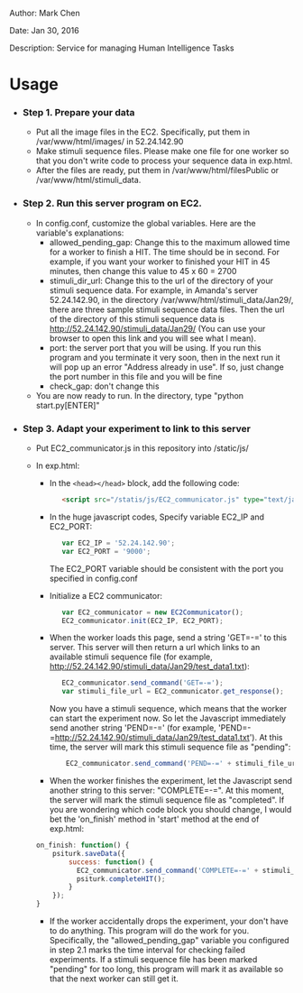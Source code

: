 Author: Mark Chen

Date: Jan 30, 2016

Description: Service for managing Human Intelligence Tasks

Usage
====

* ### Step 1. Prepare your data
    * Put all the image files in the EC2. Specifically, put them in /var/www/html/images/ in 52.24.142.90
    * Make stimuli sequence files. Please make one file for one worker so that you don't write code to process your sequence data in exp.html.
    * After the files are ready, put them in /var/www/html/filesPublic or /var/www/html/stimuli_data.

* ### Step 2. Run this server program on EC2.
    * In config.conf, customize the global variables. Here are the variable's explanations:
        * allowed_pending_gap: Change this to the maximum allowed time for a worker to finish a HIT. The time should be in second. For example, if you want your worker to finished your HIT in 45 minutes, then change this value to 45 x 60 = 2700
        * stimuli_dir_url: Change this to the url of the directory of your stimuli sequence data. For example, in Amanda's server 52.24.142.90, in the directory /var/www/html/stimuli_data/Jan29/, there are three sample stimuli sequence data files. Then the url of the directory of this stimuli sequence data is http://52.24.142.90/stimuli_data/Jan29/ (You can use your browser to open this link and you will see what I mean).
        * port: the server port that you will be using. If you run this program and you terminate it very soon, then in the next run it will pop up an error "Address already in use". If so, just change the port number in this file and you will be fine
        * check_gap: don't change this
    * You are now ready to run. In the directory, type "python start.py[ENTER]"

* ### Step 3. Adapt your experiment to link to this server
  *  Put EC2_communicator.js in this repository into /static/js/
	*  In exp.html:

        * In the ``` <head></head> ``` block, add the following code:

			```html
               <script src="/statis/js/EC2_communicator.js" type="text/javascript"></script>
			```
        
        * In the huge javascript codes, Specify variable EC2_IP and EC2_PORT:
       		```javascript
               var EC2_IP = '52.24.142.90';
               var EC2_PORT = '9000';
            ```
            
           The EC2_PORT variable should be consistent with the port you specified in config.conf
        * Initialize a EC2 communicator:

			```javascript
               var EC2_communicator = new EC2Communicator();
               EC2_communicator.init(EC2_IP, EC2_PORT);
            ```
            
        * When the worker loads this page, send a string 'GET=-=' to this server. This server will then return a url which links to an available stimuli sequence file (for example, http://52.24.142.90/stimuli_data/Jan29/test_data1.txt):
        	
            ```javascript
               EC2_communicator.send_command('GET=-=');
               var stimuli_file_url = EC2_communicator.get_response();
            ```
           
           Now you have a stimuli sequence, which means that the worker can start the experiment now. So let the Javascript immediately send another string 'PEND=-=<your stimuli sequence url>' (for example, 'PEND=-=http://52.24.142.90/stimuli_data/Jan29/test_data1.txt'). At this time, the server will mark this stimuli sequence file as "pending":
           
           ```javascript
               EC2_communicator.send_command('PEND=-=' + stimuli_file_url);
           ```
           
        * When the worker finishes the experiment, let the Javascript send another string to this server: "COMPLETE=-=<your stimuli sequence url>". At this moment, the server will mark the stimuli sequence file as "completed". If you are wondering which code block you should change, I would bet the 'on_finish' method in 'start' method at the end of exp.html:
        
		```javascript
        on_finish: function() {
            psiturk.saveData({
                success: function() {
                  EC2_communicator.send_command('COMPLETE=-=' + stimuli_file_url);
                  psiturk.completeHIT();
                }
            });
        }
		```
           
        * If the worker accidentally drops the experiment, your don't have to do anything. This program will do the work for you. Specifically, the "allowed_pending_gap" variable you configured in step 2.1 marks the time interval for checking failed experiments. If a stimuli sequence file has been marked "pending" for too long, this program will mark it as available so that the next worker can still get it.


